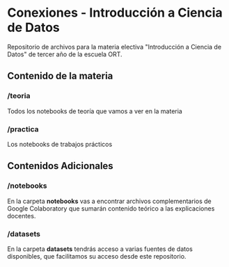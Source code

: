 # Conexiones - Introducción a Ciencia de Datos
Repositorio de archivos para la materia electiva "Introducción a Ciencia de Datos" de tercer año de la escuela ORT.

## Contenido de la materia

### /teoria

Todos los notebooks de teoría que vamos a ver en la materia

### /practica

Los notebooks de trabajos prácticos
## Contenidos Adicionales

### /notebooks
En la carpeta **notebooks** vas a encontrar archivos complementarios de Google Colaboratory que sumarán contenido teórico a las explicaciones docentes.

### /datasets
En la carpeta **datasets** tendrás acceso a varias fuentes de datos disponibles, que facilitamos su acceso desde este repositorio.
